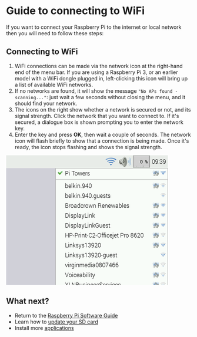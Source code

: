 # Guide to connecting to WiFi

If you want to connect your Raspberry Pi to the internet or local network then you will need to follow these steps:

## Connecting to WiFi

1. WiFi connections can be made via the network icon at the right-hand end of the menu bar. If you are using a Raspberry Pi 3, or an earlier model with a WiFi dongle plugged in, left-clicking this icon will bring up a list of available WiFi networks.
1. If no networks are found, it will show the message `"No APs found - scanning..."`: just wait a few seconds without closing the menu, and it should find your network.
1. The icons on the right show whether a network is secured or not, and its signal strength. Click the network that you want to connect to. If it's secured, a dialogue box is shown prompting you to enter the network key.
1. Enter the key and press **OK**, then wait a couple of seconds. The network icon will flash briefly to show that a connection is being made. Once it's ready, the icon stops flashing and shows the signal strength.

  ![](images/wifi2.png)

## What next?

- Return to the [Raspberry Pi Software Guide](worksheet.md)
- Learn how to [update your SD card](update-sd-card.md)
- Install more [applications](install-apps.md)
